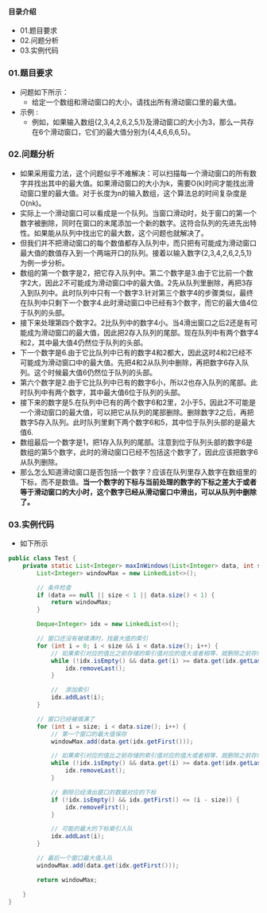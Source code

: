 #### 目录介绍
- 01.题目要求
- 02.问题分析
- 03.实例代码






### 01.题目要求
- 问题如下所示：
    - 给定一个数组和滑动窗口的大小，请找出所有滑动窗口里的最大值。
- 示例 :
    - 例如，如果输入数组{2,3,4,2,6,2,5,1}及滑动窗口的大小为3，那么一共存在6个滑动窗口，它们的最大值分别为{4,4,6,6,6,5}。




### 02.问题分析
- 如果采用蛮力法，这个问题似乎不难解决：可以扫描每一个滑动窗口的所有数字并找出其中的最大值。如果滑动窗口的大小为k，需要O(k)时间才能找出滑动窗口里的最大值。对于长度为n的输入数组，这个算法总的时间复杂度是O(nk)。 
- 实际上一个滑动窗口可以看成是一个队列。当窗口滑动时，处于窗口的第一个数字被删除，同时在窗口的末尾添加一个新的数字。这符合队列的先进先出特性。如果能从队列中找出它的最大数，这个问题也就解决了。 
- 但我们并不把滑动窗口的每个数值都存入队列中，而只把有可能成为滑动窗口最大值的数值存入到一个两端开口的队列。接着以输入数字{2,3,4,2,6,2,5,1}为例一步分析。
- 数组的第一个数字是2，把它存入队列中。第二个数字是3.由于它比前一个数字2大，因此2不可能成为滑动窗口中的最大值。2先从队列里删除，再把3存入到队列中。此时队列中只有一个数字3.针对第三个数字4的步骤类似，最终在队列中只剩下一个数字4.此时滑动窗口中已经有3个数字，而它的最大值4位于队列的头部。 
- 接下来处理第四个数字2。2比队列中的数字4小。当4滑出窗口之后2还是有可能成为滑动窗口的最大值，因此把2存入队列的尾部。现在队列中有两个数字4和2，其中最大值4仍然位于队列的头部。
- 下一个数字是6.由于它比队列中已有的数字4和2都大，因此这时4和2已经不可能成为滑动窗口中的最大值。先把4和2从队列中删除，再把数字6存入队列。这个时候最大值6仍然位于队列的头部。
- 第六个数字是2.由于它比队列中已有的数字6小，所以2也存入队列的尾部。此时队列中有两个数字，其中最大值6位于队列的头部。 
- 接下来的数字是5.在队列中已有的两个数字6和2里，2小于5，因此2不可能是一个滑动窗口的最大值，可以把它从队列的尾部删除。删除数字2之后，再把数字5存入队列。此时队列里剩下两个数字6和5，其中位于队列头部的是最大值6. 
- 数组最后一个数字是1，把1存入队列的尾部。注意到位于队列头部的数字6是数组的第5个数字，此时的滑动窗口已经不包括这个数字了，因此应该把数字6从队列删除。
- 那么怎么知道滑动窗口是否包括一个数字？应该在队列里存入数字在数组里的下标，而不是数值。**当一个数字的下标与当前处理的数字的下标之差大于或者等于滑动窗口的大小时，这个数字已经从滑动窗口中滑出，可以从队列中删除了。**



### 03.实例代码
- 如下所示
```java
public class Test {
    private static List<Integer> maxInWindows(List<Integer> data, int size) {
        List<Integer> windowMax = new LinkedList<>();

        // 条件检查
        if (data == null || size < 1 || data.size() < 1) {
            return windowMax;
        }

        Deque<Integer> idx = new LinkedList<>();

        // 窗口还没有被填满时，找最大值的索引
        for (int i = 0; i < size && i < data.size(); i++) {
            // 如果索引对应的值比之前存储的索引值对应的值大或者相等，就删除之前存储的值
            while (!idx.isEmpty() && data.get(i) >= data.get(idx.getLast())) {
                idx.removeLast();
            }

            //  添加索引
            idx.addLast(i);
        }

        // 窗口已经被填满了
        for (int i = size; i < data.size(); i++) {
            // 第一个窗口的最大值保存
            windowMax.add(data.get(idx.getFirst()));

            // 如果索引对应的值比之前存储的索引值对应的值大或者相等，就删除之前存储的值
            while (!idx.isEmpty() && data.get(i) >= data.get(idx.getLast())) {
                idx.removeLast();
            }

            // 删除已经滑出窗口的数据对应的下标
            if (!idx.isEmpty() && idx.getFirst() <= (i - size)) {
                idx.removeFirst();
            }

            // 可能的最大的下标索引入队
            idx.addLast(i);
        }

        // 最后一个窗口最大值入队
        windowMax.add(data.get(idx.getFirst()));

        return windowMax;

    }
}
```


